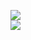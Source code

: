 [![](https://img.shields.io/badge/Made%20With-Github%20Spray-lightgrey.svg?style=for-the-badge&logo=github)](https://github.com/Annihil/github-spray#24828)  
[![](https://i.imgur.com/2DrTn0Z.gif)](https://github.com/Annihil/github-spray)